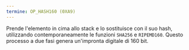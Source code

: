```yaml
---
termine: OP_HASH160 (0XA9)
---
```


Prende l'elemento in cima allo stack e lo sostituisce con il suo hash, utilizzando contemporaneamente le funzioni `SHA256` e `RIPEMD160`. Questo processo a due fasi genera un'impronta digitale di 160 bit.